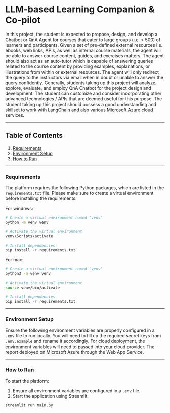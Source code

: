 # LLM-based Learning Companion & Co-pilot 

In this project, the student is expected to propose, design, and develop a Chatbot or QnA Agent for courses that cater to large groups (i.e. > 500) of learners and participants. Given a set of pre-defined external resources i.e. ebooks, web links, APIs, as well as internal course materials, the agent will be able to answer course content, guides, and exercises matters. The agent should also act as an auto-tutor which is capable of answering queries related to the course content by providing examples, explanations, or illustrations from within or external resources. The agent will only redirect the query to the instructors via email when in doubt or unable to answer the query confidently. Generally, students taking up this project will analyze, explore, evaluate, and employ QnA Chatbot for the project design and development. The student can customize and consider incorporating other advanced technologies / APIs that are deemed useful for this purpose. The student taking up this project should possess a good understanding and skillset to work with LangChain and also various Microsoft Azure cloud services. 

---

## Table of Contents

1. [Requirements](#requirements)
2. [Environment Setup](#environment-setup)
3. [How to Run](#how-to-run)

---

### Requirements
The platform requires the following Python packages, which are listed in the `requirements.txt` file. Please make sure to create a virtual environment before installing the requirements.

For windows:
```bash
# Create a virtual environment named 'venv'
python -m venv venv

# Activate the virtual environment
venv\Scripts\activate

# Install dependencies
pip install -r requirements.txt
```

For mac:
```bash
# Create a virtual environment named 'venv'
python3 -m venv venv

# Activate the virtual environment
source venv/bin/activate

# Install dependencies
pip install -r requirements.txt
```

---

### Environment Setup
Ensure the following environment variables are properly configured in a `.env` file to run locally. You will need to fill up the required secret keys from `.env.example` and rename it accordingly. For cloud deployment, the environment variables will need to passed into your cloud provider. The report deployed on Microsoft Azure through the Web App Service.

---

### How to Run
To start the platform:

1. Ensure all environment variables are configured in a `.env` file.
2. Start the application using Streamlit:

```bash
streamlit run main.py
```

